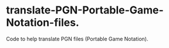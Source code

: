 # translate-PGN-Portable-Game-Notation-files.
Code to help translate PGN files (Portable Game Notation).
